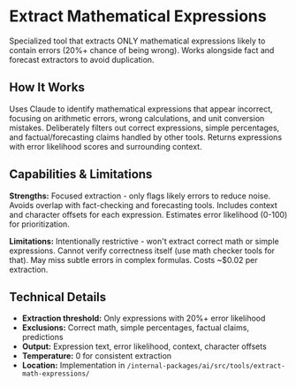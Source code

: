 # Extract Mathematical Expressions

Specialized tool that extracts ONLY mathematical expressions likely to contain errors (20%+ chance of being wrong). Works alongside fact and forecast extractors to avoid duplication.

## How It Works

Uses Claude to identify mathematical expressions that appear incorrect, focusing on arithmetic errors, wrong calculations, and unit conversion mistakes. Deliberately filters out correct expressions, simple percentages, and factual/forecasting claims handled by other tools. Returns expressions with error likelihood scores and surrounding context.

## Capabilities & Limitations

**Strengths:** Focused extraction - only flags likely errors to reduce noise. Avoids overlap with fact-checking and forecasting tools. Includes context and character offsets for each expression. Estimates error likelihood (0-100) for prioritization.

**Limitations:** Intentionally restrictive - won't extract correct math or simple expressions. Cannot verify correctness itself (use math checker tools for that). May miss subtle errors in complex formulas. Costs ~$0.02 per extraction.

## Technical Details

- **Extraction threshold:** Only expressions with 20%+ error likelihood
- **Exclusions:** Correct math, simple percentages, factual claims, predictions
- **Output:** Expression text, error likelihood, context, character offsets
- **Temperature:** 0 for consistent extraction
- **Location:** Implementation in `/internal-packages/ai/src/tools/extract-math-expressions/`